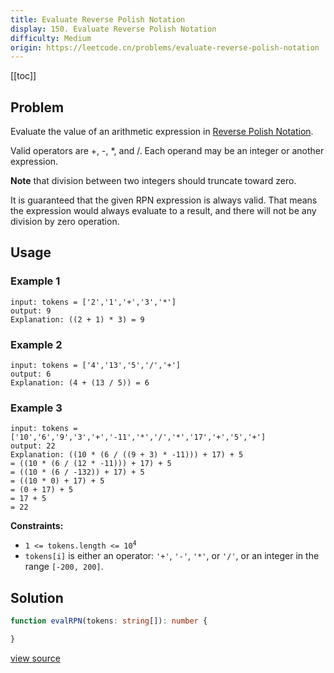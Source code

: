```yaml
---
title: Evaluate Reverse Polish Notation
display: 150. Evaluate Reverse Polish Notation
difficulty: Medium
origin: https://leetcode.cn/problems/evaluate-reverse-polish-notation
---
```


[[toc]]

## Problem

Evaluate the value of an arithmetic expression in <a href="http://en.wikipedia.org/wiki/Reverse_Polish_notation" target="_blank">Reverse Polish Notation</a>.

Valid operators are +, -, *, and /. Each operand may be an integer or another expression.

**Note** that division between two integers should truncate toward zero.

It is guaranteed that the given RPN expression is always valid. That means the expression would always evaluate to a result, and there will not be any division by zero operation.

## Usage

### Example 1

```
input: tokens = ['2','1','+','3','*']
output: 9
Explanation: ((2 + 1) * 3) = 9
```

### Example 2

```
input: tokens = ['4','13','5','/','+']
output: 6
Explanation: (4 + (13 / 5)) = 6
```

### Example 3

```
input: tokens = ['10','6','9','3','+','-11','*','/','*','17','+','5','+']
output: 22
Explanation: ((10 * (6 / ((9 + 3) * -11))) + 17) + 5
= ((10 * (6 / (12 * -11))) + 17) + 5
= ((10 * (6 / -132)) + 17) + 5
= ((10 * 0) + 17) + 5
= (0 + 17) + 5
= 17 + 5
= 22
```


**Constraints:**

- <code>1 &lt;= tokens.length &lt;= 10<sup>4</sup></code>
- <code>tokens[i]</code> is either an operator: <code>'+'</code>, <code>'-'</code>, <code>'*'</code>, or <code>'/'</code>, or an integer in the range <code>[-200, 200]</code>.


## Solution

```ts
function evalRPN(tokens: string[]): number {

}
```

[view source](https://leetcode.cn/problems/evaluate-reverse-polish-notation)
